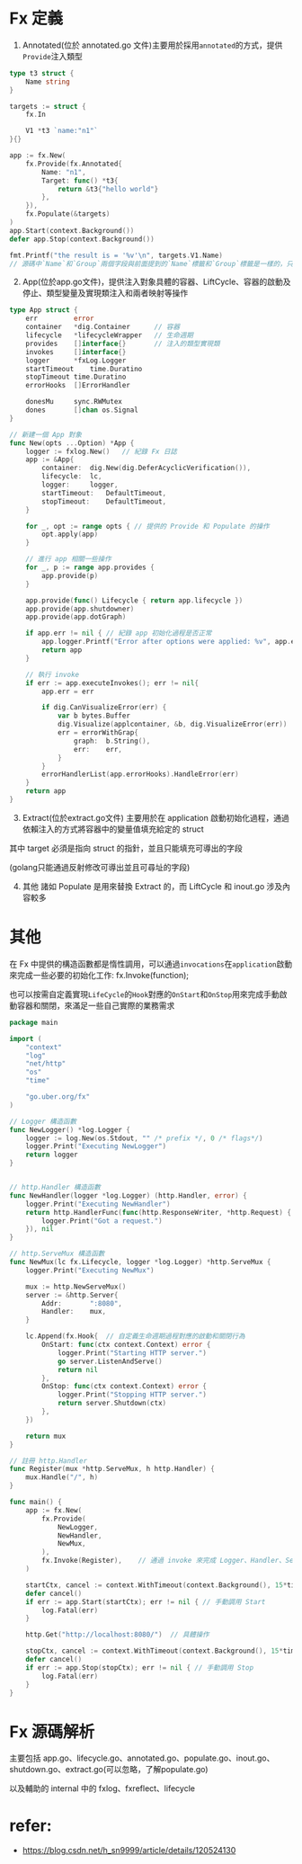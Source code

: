 # Fx 定義

1. Annotated(位於 annotated.go 文件)主要用於採用`annotated`的方式，提供`Provide`注入類型
```go
type t3 struct {
	Name string
}

targets := struct {
	fx.In

	V1 *t3 `name:"n1"`
}{}

app := fx.New(
	fx.Provide(fx.Annotated{
		Name: "n1",
		Target: func() *t3{
			return &t3{"hello world"}
		},
	}),
	fx.Populate(&targets)
)
app.Start(context.Background())
defer app.Stop(context.Background())

fmt.Printf("the result is = '%v'\n", targets.V1.Name)
// 源碼中`Name`和`Group`兩個字段與前面提到的`Name`標籤和`Group`標籤是一樣的，只能選其一使用
```


2. App(位於app.go文件)，提供注入對象具體的容器、LiftCycle、容器的啟動及停止、類型變量及實現類注入和兩者映射等操作
```go
type App struct {
	err 		error
	container	*dig.Container		// 容器
	lifecycle	*lifecycleWrapper	// 生命週期
	provides	[]interface{}		// 注入的類型實現類
	invokes		[]interface{}
	logger		*fxLog.Logger
	startTimeout	time.Duratino
	stopTimeout	time.Duratino
	errorHooks	[]ErrorHandler

	donesMu		sync.RWMutex
	dones		[]chan os.Signal
}

// 新建一個 App 對象
func New(opts ...Option) *App {
	logger := fxlog.New()	// 紀錄 Fx 日誌
	app := &App{
		container:	dig.New(dig.DeferAcyclicVerification()),
		lifecycle:	lc,
		logger:		logger,
		startTimeout:	DefaultTimeout,
		stopTimeout:	DefaultTimeout,
	}

	for _, opt := range opts { // 提供的 Provide 和 Populate 的操作
		opt.apply(app)
	}

	// 進行 app 相關一些操作
	for _, p := range app.provides {
		app.provide(p)
	}

	app.provide(func() Lifecycle { return app.lifecycle })
	app.provide(app.shutdowner)
	app.provide(app.dotGraph)

	if app.err != nil { // 紀錄 app 初始化過程是否正常
		app.logger.Printf("Error after options were applied: %v", app.err)
		return app
	}

	// 執行 invoke
	if err := app.executeInvokes(); err != nil{
		app.err = err

		if dig.CanVisualizeError(err) {
			var b bytes.Buffer
			dig.Visualize(applcontainer, &b, dig.VisualizeError(err))
			err = errorWithGrap{
				graph:	b.String(),
				err:	err,
			}
		}
		errorHandlerList(app.errorHooks).HandleError(err)
	}
	return app
}
```

3. Extract(位於extract.go文件)
主要用於在 application 啟動初始化過程，通過依賴注入的方式將容器中的變量值填充給定的 struct

其中 target 必須是指向 struct 的指針，並且只能填充可導出的字段

(golang只能通過反射修改可導出並且可尋址的字段)

4. 其他
諸如 Populate 是用來替換 Extract 的，而 LiftCycle 和 inout.go 涉及內容較多

# 其他

在 Fx 中提供的構造函數都是惰性調用，可以通過`invocations`在`application`啟動來完成一些必要的初始化工作: fx.Invoke(function);

也可以按需自定義實現`LifeCycle`的`Hook`對應的`OnStart`和`OnStop`用來完成手動啟動容器和關閉，來滿足一些自己實際的業務需求

```go
package main

import (
	"context"
	"log"
	"net/http"
	"os"
	"time"

	"go.uber.org/fx"
)

// Logger 構造函數
func NewLogger() *log.Logger {
	logger := log.New(os.Stdout, "" /* prefix */, 0 /* flags*/)
	logger.Print("Executing NewLogger")
	return logger
}


// http.Handler 構造函數
func NewHandler(logger *log.Logger) (http.Handler, error) {
	logger.Print("Executing NewHandler")
	return http.HandlerFunc(func(http.ResponseWriter, *http.Request) {
		logger.Print("Got a request.")
	}), nil
}

// http.ServeMux 構造函數
func NewMux(lc fx.Lifecycle, logger *log.Logger) *http.ServeMux {
	logger.Print("Executing NewMux")

	mux := http.NewServeMux()
	server := &http.Server{
		Addr:		":8080",
		Handler:	mux,
	}

	lc.Append(fx.Hook{	// 自定義生命週期過程對應的啟動和關閉行為
		OnStart: func(ctx context.Context) error {
			logger.Print("Starting HTTP server.")
			go server.ListenAndServe()
			return nil
		},
		OnStop: func(ctx context.Context) error {
			logger.Print("Stopping HTTP server.")
			return server.Shutdown(ctx)
		},
	})

	return mux
}

// 註冊 http.Handler
func Register(mux *http.ServeMux, h http.Handler) {
	mux.Handle("/", h)
}

func main() {
	app := fx.New(
		fx.Provide(
			NewLogger,
			NewHandler,
			NewMux,
		),
		fx.Invoke(Register),	// 通過 invoke 來完成 Logger、Handler、ServeMux 的創建
	)

	startCtx, cancel := context.WithTimeout(context.Background(), 15*time.Second)
	defer cancel()
	if err := app.Start(startCtx); err != nil { // 手動調用 Start
		log.Fatal(err)
	}

	http.Get("http://localhost:8080/")	// 具體操作

	stopCtx, cancel := context.WithTimeout(context.Background(), 15*time.Second)
	defer cancel()
	if err := app.Stop(stopCtx); err != nil { // 手動調用 Stop
		log.Fatal(err)
	}
}
```

# Fx 源碼解析
主要包括 app.go、lifecycle.go、annotated.go、populate.go、inout.go、shutdown.go、extract.go(可以忽略，了解populate.go)

以及輔助的 internal 中的 fxlog、fxreflect、lifecycle


# refer:
- https://blog.csdn.net/h_sn9999/article/details/120524130